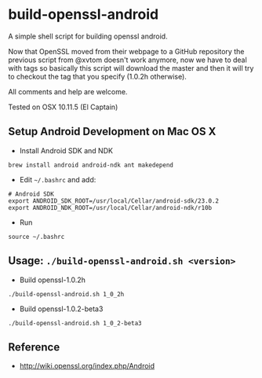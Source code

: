# build-openssl-android
A simple shell script for building openssl android.

Now that OpenSSL moved from their webpage to a GitHub repository the previous script from @xvtom doesn't work anymore, now we have to deal with tags so basically this script will download the master and then it will try to checkout the tag that you specify (1.0.2h otherwise).


All comments and help are welcome.


Tested on OSX 10.11.5 (El Captain)


## Setup Android Development on Mac OS X

* Install Android SDK and NDK

```
brew install android android-ndk ant makedepend
```

* Edit `~/.bashrc` and add:

```!bash
# Android SDK
export ANDROID_SDK_ROOT=/usr/local/Cellar/android-sdk/23.0.2
export ANDROID_NDK_ROOT=/usr/local/Cellar/android-ndk/r10b
```

* Run

```!bash
source ~/.bashrc
```

## Usage: `./build-openssl-android.sh <version>`
* Build openssl-1.0.2h

```!bash
./build-openssl-android.sh 1_0_2h
```

* Build openssl-1.0.2-beta3

```!bash
./build-openssl-android.sh 1_0_2-beta3
```

## Reference
* http://wiki.openssl.org/index.php/Android
